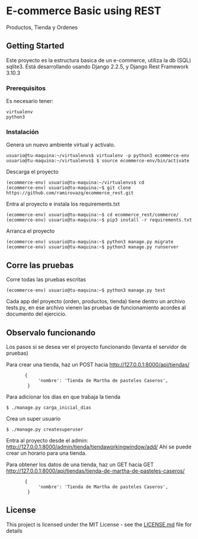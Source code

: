 # E-commerce Basic using REST

Productos, Tienda y Ordenes

## Getting Started

Este proyecto es la estructura basica de un e-commerce, utiliza la db (SQL) sqlite3. Está desarrollando usando Django 2.2.5, y Django Rest Framework 3.10.3

### Prerequisitos

Es necesario tener:

```
virtualenv
python3
```

### Instalación

Genera un nuevo ambiente virtual y actívalo.

```
usuario@tu-maquina:~/virtualenvs$ virtualenv -p python3 ecommerce-env
usuario@tu-maquina:~/virtualenvs$ $ source ecommerce-env/bin/activate
```

Descarga el proyecto

```
(ecommerce-env) usuario@tu-maquina:~/virtualenvs$ cd
(ecommerce-env) usuario@tu-maquina:~$ git clone https://github.com/ramirovazq/ecommerce_rest.git

```

Entra al proyecto e instala los requirements.txt

```
(ecommerce-env) usuario@tu-maquina:~$ cd ecommerce_rest/commerce/
(ecommerce-env) usuario@tu-maquina:~$ pip3 install -r requirements.txt 

```

Arranca el proyecto

```
(ecommerce-env) usuario@tu-maquina:~$ python3 manage.py migrate
(ecommerce-env) usuario@tu-maquina:~$ python3 manage.py runserver

```




## Corre las pruebas 

Corre todas las pruebas escritas

```
(ecommerce-env) usuario@tu-maquina:~$ python3 manage.py test
```
Cada app del proyecto (orden, productos, tienda) tiene dentro un archivo tests.py, en ese archivo vienen las pruebas de funcionamiento acordes al documento del ejercicio.


## Observalo funcionando

Los pasos si se desea ver el proyecto funcionando (levanta el servidor de pruebas)

Para crear una tienda, haz un POST hacia http://127.0.0.1:8000/api/tiendas/

```
       {
            'nombre': 'Tienda de Martha de pasteles Caseros',
        }
```
Para adicionar los dias en que trabaja la tienda
```
$ ./manage.py carga_inicial_dias
```
Crea un super usuario
```
$ ./manage.py createsuperuser
```
Entra al proyecto desde el admin: http://127.0.0.1:8000/admin/tienda/tiendaworkingwindow/add/
Ahí se puede crear un horario para una tienda.


Para obtener los datos de una tienda, haz un GET hacia GET http://127.0.0.1:8000/api/tiendas/tienda-de-martha-de-pasteles-caseros/

```
       {
            'nombre': 'Tienda de Martha de pasteles Caseros',
        }
```



## License

This project is licensed under the MIT License - see the [LICENSE.md](LICENSE.md) file for details

